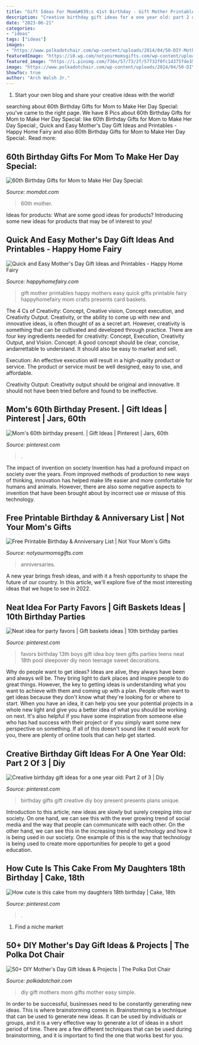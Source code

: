 ```yaml
---
title: "Gift Ideas For Mom&#039;s 41st Birthday - Gift Mother Printables Happy Mothers Easy Quick Gifts Printable Fairy Happyhomefairy Mom Crafts Presents Card Baskets"
description: "Creative birthday gift ideas for a one year old: part 2 of 3"
date: "2023-06-21"
categories:
- "ideas"
tags: ["ideas"]
images:
- "https://www.polkadotchair.com/wp-content/uploads/2014/04/50-DIY-Mothers-Day-Gift-Ideas.jpg"
featuredImage: "https://i0.wp.com/notyourmomsgifts.com/wp-content/uploads/2020/03/free-printable-birthdays-anniversaries-list-record-not-your-moms-gifts-notyourmomsgifts.com_-1.png?fit=1000%2C1500&amp;ssl=1"
featured_image: "https://i.pinimg.com/736x/57/73/2f/57732f0fc14375fde35755d34e318d3d--birthday-gifts-th-birthday-party-favors.jpg?b=t"
image: "https://www.polkadotchair.com/wp-content/uploads/2014/04/50-DIY-Mothers-Day-Gift-Ideas.jpg"
ShowToc: true
author: "Arch Walsh Jr."
---
```



1. Start your own blog and share your creative ideas with the world!

	

		
searching about 60th Birthday Gifts for Mom to Make Her Day Special: you've came to the right page. We have 8 Pics about 60th Birthday Gifts for Mom to Make Her Day Special: like 60th Birthday Gifts for Mom to Make Her Day Special:, Quick and Easy Mother&#039;s Day Gift Ideas and Printables - Happy Home Fairy and also 60th Birthday Gifts for Mom to Make Her Day Special:. Read more:
		
    
## 60th Birthday Gifts For Mom To Make Her Day Special:

<img loading=lazy src="https://www.momdot.com/wp-content/uploads/2020/03/birthday.jpg" onerror="this.onerror=null;this.src='https://tse2.mm.bing.net/th?id=OIP.OIYWu1e9KUwrcUn21qqXZgHaLG&amp;pid=15.1';" alt="60th Birthday Gifts for Mom to Make Her Day Special:">

_Source: momdot.com_

>60th mother. 

	

Ideas for products: What are some good ideas for products?
Introducing some new ideas for products that may be of interest to you!

    
## Quick And Easy Mother&#039;s Day Gift Ideas And Printables - Happy Home Fairy

<img loading=lazy src="https://happyhomefairy.com/wp-content/uploads/2017/04/Mothers-Day-Gift-Ideas-and-FREE-Printables-at-Happy-Home-Fairy.jpg" onerror="this.onerror=null;this.src='https://tse2.mm.bing.net/th?id=OIP.4Mk4pGq2AxNE8UOipb60AwHaNb&amp;pid=15.1';" alt="Quick and Easy Mother&#039;s Day Gift Ideas and Printables - Happy Home Fairy">

_Source: happyhomefairy.com_

>gift mother printables happy mothers easy quick gifts printable fairy happyhomefairy mom crafts presents card baskets. 

	

The 4 Cs of Creativity: Concept, Creative vision, Concept execution, and Creativity Output.
Creativity, or the ability to come up with new and innovative ideas, is often thought of as a secret art. However, creativity is something that can be cultivated and developed through practice. There are four key ingredients needed for creativity: Concept, Execution, Creativity Output, and Vision.
Concept: A good concept should be clear, concise, andarrettable to understand. It should also be easy to market and sell.

Execution: An effective execution will result in a high-quality product or service. The product or service must be well designed, easy to use, and affordable.

Creativity Output: Creativity output should be original and innovative. It should not have been tried before and found to be ineffective.

    
## Mom&#039;s 60th Birthday Present. | Gift Ideas | Pinterest | Jars, 60th

<img loading=lazy src="https://s-media-cache-ak0.pinimg.com/736x/a5/9d/10/a59d10ed3f87fc9aee122dd9aef9aa6a.jpg" onerror="this.onerror=null;this.src='https://tse2.mm.bing.net/th?id=OIP.2LgY_drdNpGU7prplAkhEwHaJ3&amp;pid=15.1';" alt="Mom&#039;s 60th birthday present. | Gift Ideas | Pinterest | Jars, 60th">

_Source: pinterest.com_

>. 

	

The impact of invention on society
Invention has had a profound impact on society over the years. From improved methods of production to new ways of thinking, innovation has helped make life easier and more comfortable for humans and animals. However, there are also some negative aspects to invention that have been brought about by incorrect use or misuse of this technology.

    
## Free Printable Birthday &amp; Anniversary List | Not Your Mom&#039;s Gifts

<img loading=lazy src="https://i0.wp.com/notyourmomsgifts.com/wp-content/uploads/2020/03/free-printable-birthdays-anniversaries-list-record-not-your-moms-gifts-notyourmomsgifts.com_-1.png?fit=1000%2C1500&amp;ssl=1" onerror="this.onerror=null;this.src='https://tse3.mm.bing.net/th?id=OIP.FqKIIfPeGHIxeVy6NpdYbQHaLH&amp;pid=15.1';" alt="Free Printable Birthday &amp; Anniversary List | Not Your Mom&#039;s Gifts">

_Source: notyourmomsgifts.com_

>anniversaries. 

	

A new year brings fresh ideas, and with it a fresh opportunity to shape the future of our country.  In this article, we'll explore five of the most interesting ideas that we hope to see in 2022. 

    
## Neat Idea For Party Favors | Gift Baskets Ideas | 10th Birthday Parties

<img loading=lazy src="https://i.pinimg.com/736x/57/73/2f/57732f0fc14375fde35755d34e318d3d--birthday-gifts-th-birthday-party-favors.jpg?b=t" onerror="this.onerror=null;this.src='https://tse3.mm.bing.net/th?id=OIP.Q9B8ruD0X9VMcJpGdvdQxwHaJ4&amp;pid=15.1';" alt="Neat idea for party favors | Gift baskets ideas | 10th birthday parties">

_Source: pinterest.com_

>favors birthday 13th boys gift idea boy teen gifts parties teens neat 18th pool sleepover diy neon teenage sweet decorations. 

	

Why do people want to get ideas?
Ideas are alive, they always have been and always will be. They bring light to dark places and inspire people to do great things. However, the key to getting ideas is understanding what you want to achieve with them and coming up with a plan. 
People often want to get ideas because they don't know what they're looking for or where to start. When you have an idea, it can help you see your potential projects in a whole new light and give you a better idea of what you should be working on next. It's also helpful if you have some inspiration from someone else who has had success with their project or if you simply want some new perspective on something. If all of this doesn't sound like it would work for you, there are plenty of online tools that can help get started.

    
## Creative Birthday Gift Ideas For A One Year Old: Part 2 Of 3 | Diy

<img loading=lazy src="https://i.pinimg.com/736x/1b/da/39/1bda399783dd29a5093e1795fd4dd05c--gifts-for-kids-birthday-presents.jpg" onerror="this.onerror=null;this.src='https://tse4.mm.bing.net/th?id=OIP.tDKU8axkXREflq8BzPbxZAHaNN&amp;pid=15.1';" alt="Creative birthday gift ideas for a one year old: Part 2 of 3 | Diy">

_Source: pinterest.com_

>birthday gifts gift creative diy boy present presents plans unique. 

	

Introduction to this article; new ideas are slowly but surely creeping into our society. On one hand, we can see this with the ever growing trend of social media and the way that people can communicate with each other. On the other hand, we can see this in the increasing trend of technology and how it is being used in our society. One example of this is the way that technology is being used to create more opportunities for people to get a good education.

    
## How Cute Is This Cake From My Daughters 18th Birthday | Cake, 18th

<img loading=lazy src="https://i.pinimg.com/originals/00/35/12/00351282267aa78c30e3ccda643503cc.jpg" onerror="this.onerror=null;this.src='https://tse3.mm.bing.net/th?id=OIP.PL518ql8LzERhX2g_CMJ_AHaJ4&amp;pid=15.1';" alt="How cute is this cake from my daughters 18th birthday | Cake, 18th">

_Source: pinterest.com_

>. 

	

1. Find a niche market 

    
## 50+ DIY Mother&#039;s Day Gift Ideas &amp; Projects | The Polka Dot Chair

<img loading=lazy src="https://www.polkadotchair.com/wp-content/uploads/2014/04/50-DIY-Mothers-Day-Gift-Ideas.jpg" onerror="this.onerror=null;this.src='https://tse2.mm.bing.net/th?id=OIP.bB4BljHTr1_okAKMexSIGgHaKl&amp;pid=15.1';" alt="50+ DIY Mother&#039;s Day Gift Ideas &amp; Projects | The Polka Dot Chair">

_Source: polkadotchair.com_

>diy gift mothers mom gifts mother easy simple. 

	

In order to be successful, businesses need to be constantly generating new ideas. This is where brainstorming comes in. Brainstorming is a technique that can be used to generate new ideas. It can be used by individuals or groups, and it is a very effective way to generate a lot of ideas in a short period of time. There are a few different techniques that can be used during brainstorming, and it is important to find the one that works best for you.

